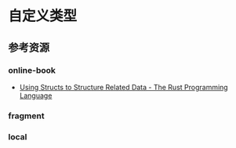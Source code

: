 # 自定义类型

<!--ts-->


<!-- Created by https://github.com/ekalinin/github-markdown-toc -->
<!-- Added by: kuanhsiaokuo, at: Sun Jul 10 18:29:57 CST 2022 -->

<!--te-->

## 参考资源

### online-book

- [Using Structs to Structure Related Data - The Rust Programming Language](https://doc.rust-lang.org/book/ch05-00-structs.html)

### fragment

### local
